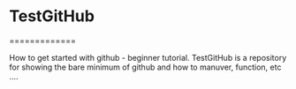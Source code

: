 # TestGitHub
=============

How to get started with github - beginner tutorial.
TestGitHub is a repository for showing the bare minimum of github and how to  manuver, function, etc ....

